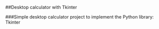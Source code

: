 ##Desktop calculator with Tkinter

###Simple desktop calculator project to implement the Python library: Tkinter
